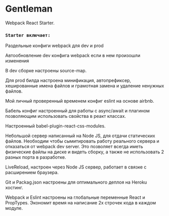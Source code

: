 # Gentleman
Webpack React Starter. 
### `Starter включает:`

Раздельные конфиги webpack для dev и prod 

Автообновление dev конфига webpack если в нем произошли изменения

В dev сборке настроены source-map.

Для prod билда настроена минификация, автопрефиксер, xешированные имена файлов и грамотная замена и удаление ненужных файлов.

Мой личный проверенный временем конфиг eslint на основе airbnb.

Бабель конфиг настроенный для работы с async/await и плагином позволяющим использовать свойства в реакт классах.

Настроенный babel-plugin-react-css-modules.

Небольшой сервер написанный на Node JS, для отдачи статических файлов. Необходим чтобы сымитировать работу реального сервера и отказаться от webpack dev server. Это позволяет всегда иметь физические файлы на диске и видеть сборку, а также не использовать 2 разных порта в разработке.

LiveReload, настроен через Node JS сервер, работает в связке с расширением браузера.

Git и Packag.json настроены для оптимального деплоя на Heroku хостинг.

Webpack и Eslint настроены на глобальные переменные React и PropTypes. Экономит время на написание 2х строчек кода в каждом модуле.
